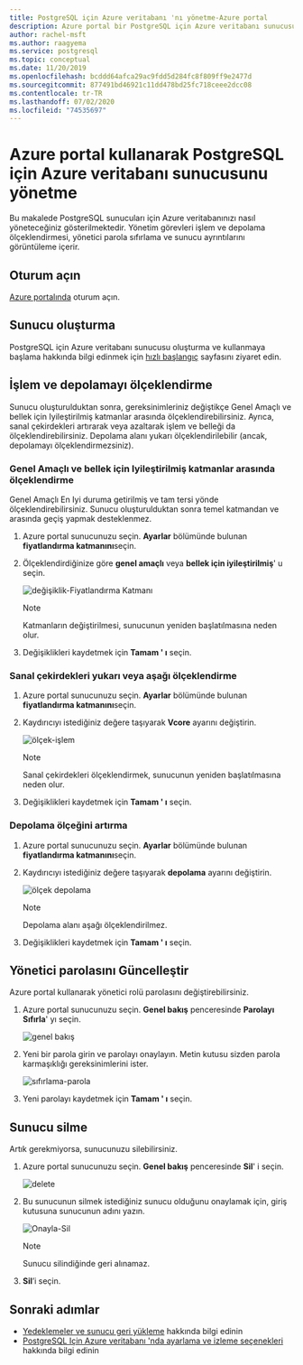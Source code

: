 ```yaml
---
title: PostgreSQL için Azure veritabanı 'nı yönetme-Azure portal
description: Azure portal bir PostgreSQL için Azure veritabanı sunucusunu yönetmeyi öğrenin.
author: rachel-msft
ms.author: raagyema
ms.service: postgresql
ms.topic: conceptual
ms.date: 11/20/2019
ms.openlocfilehash: bcddd64afca29ac9fdd5d284fc8f809ff9e2477d
ms.sourcegitcommit: 877491bd46921c11dd478bd25fc718ceee2dcc08
ms.contentlocale: tr-TR
ms.lasthandoff: 07/02/2020
ms.locfileid: "74535697"
---
```

# <a name="manage-an-azure-database-for-postgresql-server-using-the-azure-portal"></a>Azure portal kullanarak PostgreSQL için Azure veritabanı sunucusunu yönetme
Bu makalede PostgreSQL sunucuları için Azure veritabanınızı nasıl yöneteceğiniz gösterilmektedir. Yönetim görevleri işlem ve depolama ölçeklendirmesi, yönetici parola sıfırlama ve sunucu ayrıntılarını görüntüleme içerir.

## <a name="sign-in"></a>Oturum açın
[Azure portalında](https://portal.azure.com) oturum açın.

## <a name="create-a-server"></a>Sunucu oluşturma
PostgreSQL için Azure veritabanı sunucusu oluşturma ve kullanmaya başlama hakkında bilgi edinmek için [hızlı başlangıç](quickstart-create-server-database-portal.md) sayfasını ziyaret edin.

## <a name="scale-compute-and-storage"></a>İşlem ve depolamayı ölçeklendirme

Sunucu oluşturulduktan sonra, gereksinimleriniz değiştikçe Genel Amaçlı ve bellek için Iyileştirilmiş katmanlar arasında ölçeklendirebilirsiniz. Ayrıca, sanal çekirdekleri artırarak veya azaltarak işlem ve belleği da ölçeklendirebilirsiniz. Depolama alanı yukarı ölçeklendirilebilir (ancak, depolamayı ölçeklendirmezsiniz).

### <a name="scale-between-general-purpose-and-memory-optimized-tiers"></a>Genel Amaçlı ve bellek için Iyileştirilmiş katmanlar arasında ölçeklendirme

Genel Amaçlı En Iyi duruma getirilmiş ve tam tersi yönde ölçeklendirebilirsiniz. Sunucu oluşturulduktan sonra temel katmandan ve arasında geçiş yapmak desteklenmez. 

1. Azure portal sunucunuzu seçin. **Ayarlar** bölümünde bulunan **fiyatlandırma katmanını**seçin.

2. Ölçeklendirdiğinize göre **genel amaçlı** veya **bellek için iyileştirilmiş**' u seçin. 

    ![değişiklik-Fiyatlandırma Katmanı](./media/howto-create-manage-server-portal/change-pricing-tier.png)

    > [!NOTE]
    > Katmanların değiştirilmesi, sunucunun yeniden başlatılmasına neden olur.

4. Değişiklikleri kaydetmek için **Tamam ' ı** seçin.


### <a name="scale-vcores-up-or-down"></a>Sanal çekirdekleri yukarı veya aşağı ölçeklendirme

1. Azure portal sunucunuzu seçin. **Ayarlar** bölümünde bulunan **fiyatlandırma katmanını**seçin.

2. Kaydırıcıyı istediğiniz değere taşıyarak **Vcore** ayarını değiştirin.

    ![ölçek-işlem](./media/howto-create-manage-server-portal/scaling-compute.png)

    > [!NOTE]
    > Sanal çekirdekleri ölçeklendirmek, sunucunun yeniden başlatılmasına neden olur.

3. Değişiklikleri kaydetmek için **Tamam ' ı** seçin.


### <a name="scale-storage-up"></a>Depolama ölçeğini artırma

1. Azure portal sunucunuzu seçin. **Ayarlar** bölümünde bulunan **fiyatlandırma katmanını**seçin.

2. Kaydırıcıyı istediğiniz değere taşıyarak **depolama** ayarını değiştirin.

    ![ölçek depolama](./media/howto-create-manage-server-portal/scaling-storage.png)

    > [!NOTE]
    > Depolama alanı aşağı ölçeklendirilmez.

3. Değişiklikleri kaydetmek için **Tamam ' ı** seçin.


## <a name="update-admin-password"></a>Yönetici parolasını Güncelleştir
Azure portal kullanarak yönetici rolü parolasını değiştirebilirsiniz.

1. Azure portal sunucunuzu seçin. **Genel bakış** penceresinde **Parolayı Sıfırla**' yı seçin.

   ![genel bakış](./media/howto-create-manage-server-portal/overview-reset-password.png)

2. Yeni bir parola girin ve parolayı onaylayın. Metin kutusu sizden parola karmaşıklığı gereksinimlerini ister.

   ![sıfırlama-parola](./media/howto-create-manage-server-portal/reset-password.png)

3. Yeni parolayı kaydetmek için **Tamam ' ı** seçin.


## <a name="delete-a-server"></a>Sunucu silme

Artık gerekmiyorsa, sunucunuzu silebilirsiniz. 

1. Azure portal sunucunuzu seçin. **Genel bakış** penceresinde **Sil**' i seçin.

    ![delete](./media/howto-create-manage-server-portal/overview-delete.png)

2. Bu sunucunun silmek istediğiniz sunucu olduğunu onaylamak için, giriş kutusuna sunucunun adını yazın.

    ![Onayla-Sil](./media/howto-create-manage-server-portal/confirm-delete.png)

    > [!NOTE]
    > Sunucu silindiğinde geri alınamaz.

3. **Sil**’i seçin.


## <a name="next-steps"></a>Sonraki adımlar
- [Yedeklemeler ve sunucu geri yükleme](howto-restore-server-portal.md) hakkında bilgi edinin
- [PostgreSQL Için Azure veritabanı 'nda ayarlama ve izleme seçenekleri](concepts-monitoring.md) hakkında bilgi edinin
